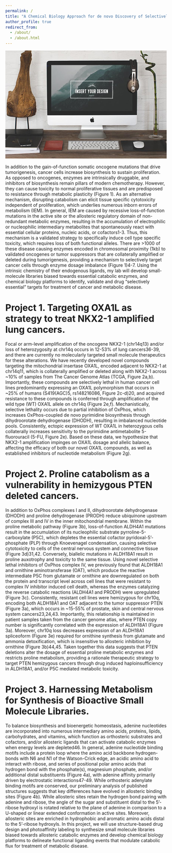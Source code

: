 ```yaml
---
permalink: /
title: "A Chemical Biology Approach for de novo Discovery of Selectively Essential Metabolic Enzymes"
author_profile: true
redirect_from: 
  - /about/
  - /about.html
---
```

![Alt text](/images/foo-bar-identity-th.jpg)

In addition to the gain-of-function somatic oncogene mutations that drive tumorigenesis, cancer cells increase biosynthesis to sustain proliferation. As opposed to oncogenes, enzymes are intrinsically druggable, and inhibitors of biosynthesis remain pillars of modern chemotherapy. However, they can cause toxicity to normal proliferative tissues and are predisposed to resistance through metabolic plasticity (Figure 1). As an alternative mechanism, disrupting catabolism can elicit tissue specific cytotoxicity independent of proliferation, which underlies numerous inborn errors of metabolism (IEM). In general, IEM are caused by recessive loss-of-function mutations in the active site or the allosteric regulatory domain of non-redundant metabolic enzymes, resulting in the accumulation of electrophilic or nucleophilic intermediary metabolites that spontaneously react with essential cellular proteins, nucleic acids, or cofactors1-3. Thus, this mechanism is a validated strategy to specifically induce cell type specific toxicity, which requires loss of both functional alleles. There are >1000 of these disease causing enzymes encoded in chromosomal proximity (1kb) to validated oncogenes or tumor suppressors that are collaterally amplified or deleted during tumorigenesis, providing a mechanism to selectively target cancer cells through enzyme dosage imbalance (Figure 1)4-7. Using the intrinsic chemistry of their endogenous ligands, my lab will develop small-molecule libraries biased towards essential catabolic enzymes, and chemical biology platforms to identify, validate and drug “selectively essential” targets for treatment of cancer and metabolic disease.

Project 1. Targeting OXA1L as strategy to treat NKX2-1 amplified lung cancers.
======
Focal or arm-level amplification of the oncogene NKX2-1 (chr14q13) and/or loss of heterozygosity at chr14q occurs in 12-53% of lung cancers36-39, and there are currently no molecularly targeted small molecule therapeutics for these alterations. We have recently developed novel compounds targeting the mitochondrial insertase OXA1L, encoded adjacent to NKX2-1 at chr14q11, which is collaterally amplified or deleted along with NKX2-1 across ~10% of samples from The Cancer Genome Atlas (TCGA, Figure 2a,b). Importantly, these compounds are selectively lethal in human cancer cell lines predominantly expressing an OXA1L polymorphism that occurs in ~25% of humans (S419(AGC)5, rs148216086, Figure 2c-d)20, and acquired resistance to these compounds is conferred through amplification of the wild type (WT) OXA1L allele on chr14q (Figure 2e,f). Mechanistically, selective lethality occurs due to partial inhibition of OxPhos, which increases OxPhos-coupled de novo pyrimidine biosynthesis through dihydroorotate dehydrogenase (DHODH), resulting in imbalanced nucleotide pools. Consistently, ectopic expression of WT OXA1L in heterozygous cells collaterally increases sensitivity to the pyrimidine antimetabolite 5-fluorouracil (5-FU, Figure 2e). Based on these data, we hypothesize that NKX2-1 amplification impinges on OXA1L dosage and allelic balance, affecting the efficacy of both our novel OXA1L compounds, as well as established inhibitors of nucleotide metabolism (Figure 2g). 

Project 2. Proline catabolism as a vulnerability in hemizygous PTEN deleted cancers.
======
In addition to OxPhos complexes I and II, dihydroorotate dehydrogenase (DHODH) and proline dehydrogenase (PRODH) reduce ubiquinone upstream of complex III and IV in the inner mitochondrial membrane. Within the proline metabolic pathway (Figure 3b), loss-of-function ALDH4A1 mutations result in the accumulation of its nucleophilic substrate pyrroline-5-carboxylate (P5C), which depletes the essential cofactor pyridoxal-5’-phosphate (PLP) through Knoevenagel condensation, causing selective cytotoxicity to cells of the central nervous system and connective tissue (Figure 3d)31,42. Conversely, biallelic mutations in ALDH18A1 result in proline auxotrophy and toxicity to the same tissue. Using novel selective lethal inhibitors of OxPhos complex IV, we previously found that ALDH18A1 and ornithine aminotransferase (OAT), which produce the reactive intermediate P5C from glutamate or ornithine are downregulated on both the protein and transcript level across cell lines that were resistant to complex IV inhibitor induced cell death, whereas the enzymes catalyzing the reverse catabolic reactions (ALDH4A1 and PRODH) were upregulated (Figure 3c). Consistently, resistant cell lines were hemizygous for chr10q, encoding both ALDH18A1 and OAT adjacent to the tumor suppressor PTEN (Figure 3a), which occurs in ~15-55% of prostate, skin and central nervous system cancers23,24,43. Importantly, this relationship is maintained in patient samples taken from the cancer genome atlas, where PTEN copy number is significantly correlated with the expression of ALDH18A1 (Figure 3a). Moreover, chr10q loss decreases expression of an ALDH18A1 spliceoform (Figure 3e) required for ornithine synthesis from glutamate and ammonia detoxification, which is insensitive to allosteric inhibition by ornithine (Figure 3b)44,45. Taken together this data suggests that PTEN deletions alter the dosage of essential proline metabolic enzymes and restricts proline metabolism, providing a rationale therapeutic strategy to target PTEN hemizygous cancers through drug induced haploinsufficiency in ALDH18A1, and/or P5C mediated metabolic toxicity. 

Project 3. Harnessing Metabolism for Synthesis of Bioactive Small Molecule Libraries. 
======
To balance biosynthesis and bioenergetic homeostasis, adenine nucleotides are incorporated into numerous intermediary amino acids, proteins, lipids, carbohydrates, and vitamins, which function as orthosteric substrates and cofactors, and/or allosteric ligands that can activate catabolic enzymes when energy levels are depleted46. In general, adenine nucleotide binding motifs include a protein loop where the amino acid backbone hydrogen-bonds with N6 and N1 of the Watson-Crick edge, an acidic amino acid to interact with ribose, and series of positional polar amino acids that hydrogen bond with the phosphate(s), magnesium phosphate, and/or additional distal substituents (Figure 4a), with adenine affinity primarily driven by electrostatic interactions47-49. While orthosteric adenylate binding motifs are conserved, our preliminary analysis of published structures suggests that key differences have evolved in allosteric binding sites (Figure 4b). While allosteric sites retain the hydrogen bond pairing with adenine and ribose, the angle of the sugar and substituent distal to the 5’-ribose hydroxyl is rotated relative to the plane of adenine in comparison to a U-shaped or linear extended conformation in active sites. Moreover, allosteric sites are enriched in hydrophobic and aromatic amino acids distal to the 5’-ribose hydroxyls. In this project, we will use structure-based drug design and photoaffinity labeling to synthesize small molecule libraries biased towards allosteric catabolic enzymes and develop chemical biology platforms to delineate functional liganding events that modulate catabolic flux for treatment of metabolic disease. 
